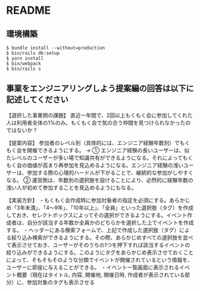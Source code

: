 # README

## 環境構築
```
$ bundle install --without=production
$ bin/rails db:setup
$ yarn install
$ bin/webpack
$ bin/rails s
```

## 事業をエンジニアリングしよう提案編の回答は以下に記述してください

【選択した事業側の課題】
直近一年間で、2回以上もくもく会に参加してくれた人は利用者全体の1%のみ。もくもく会で気の合う仲間を見つけられなかったのではないか？

【提案内容】
参加者のレベル別（具体的には、エンジニア経験年数別）でもくもく会を開催できるようにする。
→
① エンジニア経験の長いユーザーは、似たレベルのユーザーが多い場で知識共有ができるようになる。それによってもくもく会の価値が高まり再参加を見込めるようになる。エンジニア経験の浅いユーザーは、参加する際の心理的ハードルが下がることで、継続的な参加がしやすくなる。
② 運営側は、年数別の選択肢を設けることにより、必然的に経験年数の浅い人が初めて参加することを見込めるようにもなる。

【実装方針】
・もくもく会作成時に参加対象者の指定を必須にする。あらかじめ「3年未満」、「4〜9年」、「10年以上」、「全員」といった選択肢（タグ）を作成しておき、セレクトボックスによってその選択ができるようにする。イベント作成者は、自分が該当する年数か全員かのどちらかを選択した上でイベントを作成する。
・ヘッダーにある検索フォームで、上記で作成した選択肢（タグ）による絞り込み検索ができるようにする。その際、あらかじめすべての選択肢を並べて表示させておき、ユーザーがそのうちの1つを押下すれば該当するイベントの絞り込みができるようにする。このようにタグをあらかじめ表示させておくことによって、そもそもそのような分類でイベントが開催されているという情報を、ユーザーに即座に与えることができる。
・イベント一覧画面に表示されるイベント概要（現在はタイトル, 内容, 開催地, 開催日時, 作成者が表示されている部分）に、参加対象のタグも表示させる